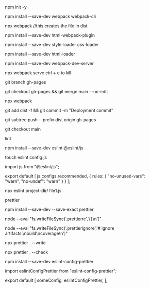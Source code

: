 npm init -y

npm install --save-dev webpack webpack-cli

npx webpack //this creates the file in dist

npm install --save-dev html-webpack-plugin

npm install --save-dev style-loader css-loader

npm install --save-dev html-loader

npm install --save-dev webpack-dev-server

npx webpack serve ctrl + c to kill

git branch gh-pages

git checkout gh-pages && git merge main --no-edit

npx webpack

git add dist -f && git commit -m "Deployment commit"

git subtree push --prefix dist origin gh-pages

git checkout main

lint

npm install --save-dev eslint @eslint/js

touch eslint.config.js

import js from "@eslint/js";

export default [
    js.configs.recommended,
   {
       rules: {
           "no-unused-vars": "warn",
           "no-undef": "warn"
       }
   }
];

npx eslint project-dir/ file1.js

prettier

npm install --save-dev --save-exact prettier

node --eval "fs.writeFileSync('.prettierrc','{}\n')"

node --eval "fs.writeFileSync('.prettierignore','# Ignore artifacts:\nbuild\ncoverage\n')"

npx prettier . --write

npx prettier . --check

npm install --save-dev eslint-config-prettier


import eslintConfigPrettier from "eslint-config-prettier";

export default [
  someConfig,
  eslintConfigPrettier,
];